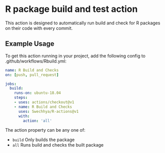 # R package build and test action

This action is designed to automatically run build and check for R packages on their code with every commit.

## Example Usage
To get this action running in your project, add the following config to .github/workflows/Rbuild.yml:
```yml
name: R Build and Checks
on: [push, pull_request]

jobs:
  build:
    runs-on: ubuntu-18.04
    steps:
    - uses: actions/checkout@v1
    - name: R Build and Checks
      uses: Swechhya/R-actions@v1
      with:
        action: 'all'
```

The action property can be any one of:
- `build` Only builds the package
- `all` Runs build and checks the built package

